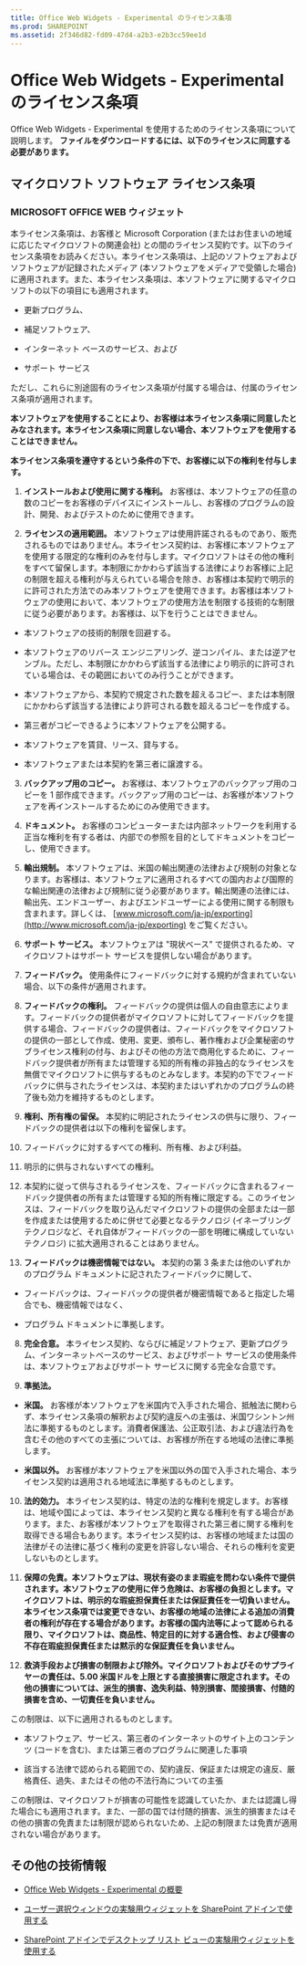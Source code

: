 ```yaml
---
title: Office Web Widgets - Experimental のライセンス条項
ms.prod: SHAREPOINT
ms.assetid: 2f346d82-fd09-47d4-a2b3-e2b3cc59ee1d
---
```



# Office Web Widgets - Experimental のライセンス条項
Office Web Widgets - Experimental を使用するためのライセンス条項について説明します。
 **ファイルをダウンロードするには、以下のライセンスに同意する必要があります。**





## マイクロソフト ソフトウェア ライセンス条項


### MICROSOFT OFFICE WEB ウィジェット

本ライセンス条項は、お客様と Microsoft Corporation (またはお住まいの地域に応じたマイクロソフトの関連会社) との間のライセンス契約です。以下のライセンス条項をお読みください。本ライセンス条項は、上記のソフトウェアおよびソフトウェアが記録されたメディア (本ソフトウェアをメディアで受領した場合) に適用されます。また、本ライセンス条項は、本ソフトウェアに関するマイクロソフトの以下の項目にも適用されます。




- 更新プログラム、


- 補足ソフトウェア、


- インターネット ベースのサービス、および


- サポート サービス


ただし、これらに別途固有のライセンス条項が付属する場合は、付属のライセンス条項が適用されます。



 **本ソフトウェアを使用することにより、お客様は本ライセンス条項に同意したとみなされます。本ライセンス条項に同意しない場合、本ソフトウェアを使用することはできません。**



 **本ライセンス条項を遵守するという条件の下で、お客様に以下の権利を付与します。**




1. **インストールおよび使用に関する権利。** お客様は、本ソフトウェアの任意の数のコピーをお客様のデバイスにインストールし、お客様のプログラムの設計、開発、およびテストのために使用できます。


2. **ライセンスの適用範囲。** 本ソフトウェアは使用許諾されるものであり、販売されるものではありません。本ライセンス契約は、お客様に本ソフトウェアを使用する限定的な権利のみを付与します。マイクロソフトはその他の権利をすべて留保します。本制限にかかわらず該当する法律によりお客様に上記の制限を超える権利が与えられている場合を除き、お客様は本契約で明示的に許可された方法でのみ本ソフトウェアを使用できます。お客様は本ソフトウェアの使用において、本ソフトウェアの使用方法を制限する技術的な制限に従う必要があります。お客様は、以下を行うことはできません。

  - 本ソフトウェアの技術的制限を回避する。


  - 本ソフトウェアのリバース エンジニアリング、逆コンパイル、または逆アセンブル。ただし、本制限にかかわらず該当する法律により明示的に許可されている場合は、その範囲においてのみ行うことができます。


  - 本ソフトウェアから、本契約で規定された数を超えるコピー、または本制限にかかわらず該当する法律により許可される数を超えるコピーを作成する。


  - 第三者がコピーできるように本ソフトウェアを公開する。


  - 本ソフトウェアを賃貸、リース、貸与する。


  - 本ソフトウェアまたは本契約を第三者に譲渡する。


3. **バックアップ用のコピー。** お客様は、本ソフトウェアのバックアップ用のコピーを 1 部作成できます。バックアップ用のコピーは、お客様が本ソフトウェアを再インストールするためにのみ使用できます。


4. **ドキュメント。** お客様のコンピューターまたは内部ネットワークを利用する正当な権利を有する者は、内部での参照を目的としてドキュメントをコピーし、使用できます。


5. **輸出規制。** 本ソフトウェアは、米国の輸出関連の法律および規制の対象となります。お客様は、本ソフトウェアに適用されるすべての国内および国際的な輸出関連の法律および規制に従う必要があります。輸出関連の法律には、輸出先、エンドユーザー、およびエンドユーザーによる使用に関する制限も含まれます。詳しくは、 [www.microsoft.com/ja-jp/exporting](http://www.microsoft.com/ja-jp/exporting) をご覧ください。


6. **サポート サービス。** 本ソフトウェアは "現状ベース" で提供されるため、マイクロソフトはサポート サービスを提供しない場合があります。


7. **フィードバック。** 使用条件にフィードバックに対する規約が含まれていない場合、以下の条件が適用されます。

1. **フィードバックの権利。** フィードバックの提供は個人の自由意志によります。フィードバックの提供者がマイクロソフトに対してフィードバックを提供する場合、フィードバックの提供者は、フィードバックをマイクロソフトの提供の一部として作成、使用、変更、頒布し、著作権および企業秘密のサブライセンス権利の付与、およびその他の方法で商用化するために、フィードバック提供者が所有または管理する知的所有権の非独占的なライセンスを無償でマイクロソフトに供与するものとみなします。本契約の下でフィードバックに供与されたライセンスは、本契約またはいずれかのプログラムの終了後も効力を維持するものとします。


2. **権利、所有権の留保。** 本契約に明記されたライセンスの供与に限り、フィードバックの提供者は以下の権利を留保します。

1. フィードバックに対するすべての権利、所有権、および利益。


2. 明示的に供与されないすべての権利。


3. 本契約に従って供与されるライセンスを、フィードバックに含まれるフィードバック提供者の所有または管理する知的所有権に限定する。このライセンスは、フィードバックを取り込んだマイクロソフトの提供の全部または一部を作成または使用するために併せて必要となるテクノロジ (イネーブリング テクノロジなど、それ自体がフィードバックの一部を明確に構成していないテクノロジ) に拡大適用されることはありません。


3. **フィードバックは機密情報ではない。** 本契約の第 3 条または他のいずれかのプログラム ドキュメントに記されたフィードバックに関して、

  - フィードバックは、フィードバックの提供者が機密情報であると指定した場合でも、機密情報ではなく、


  - プログラム ドキュメントに準拠します。


8. **完全合意。** 本ライセンス契約、ならびに補足ソフトウェア、更新プログラム、インターネットベースのサービス、およびサポート サービスの使用条件は、本ソフトウェアおよびサポート サービスに関する完全な合意です。


9. **準拠法。**

  - **米国。** お客様が本ソフトウェアを米国内で入手された場合、抵触法に関わらず、本ライセンス条項の解釈および契約違反への主張は、米国ワシントン州法に準拠するものとします。消費者保護法、公正取引法、および違法行為を含むその他のすべての主張については、お客様が所在する地域の法律に準拠します。


  - **米国以外。** お客様が本ソフトウェアを米国以外の国で入手された場合、本ライセンス契約は適用される地域法に準拠するものとします。


10. **法的効力。** 本ライセンス契約は、特定の法的な権利を規定します。お客様は、地域や国によっては、本ライセンス契約と異なる権利を有する場合があります。また、お客様が本ソフトウェアを取得された第三者に関する権利を取得できる場合もあります。本ライセンス契約は、お客様の地域または国の法律がその法律に基づく権利の変更を許容しない場合、それらの権利を変更しないものとします。


11. **保障の免責。本ソフトウェアは、現状有姿のまま瑕疵を問わない条件で提供されます。本ソフトウェアの使用に伴う危険は、お客様の負担とします。マイクロソフトは、明示的な瑕疵担保責任または保証責任を一切負いません。本ライセンス条項では変更できない、お客様の地域の法律による追加の消費者の権利が存在する場合があります。お客様の国内法等によって認められる限り、マイクロソフトは、商品性、特定目的に対する適合性、および侵害の不存在瑕疵担保責任または黙示的な保証責任を負いません。**


12. **救済手段および損害の制限および除外。マイクロソフトおよびそのサプライヤーの責任は、5.00 米国ドルを上限とする直接損害に限定されます。その他の損害については、派生的損害、逸失利益、特別損害、間接損害、付随的損害を含め、一切責任を負いません。**


この制限は、以下に適用されるものとします。




- 本ソフトウェア、サービス、第三者のインターネットのサイト上のコンテンツ (コードを含む)、または第三者のプログラムに関連した事項


- 該当する法律で認められる範囲での、契約違反、保証または規定の違反、厳格責任、過失、またはその他の不法行為についての主張


この制限は、マイクロソフトが損害の可能性を認識していたか、または認識し得た場合にも適用されます。また、一部の国では付随的損害、派生的損害またはその他の損害の免責または制限が認められないため、上記の制限または免責が適用されない場合があります。




## その他の技術情報
<a name="bk_addresources"> </a>


-  [Office Web Widgets - Experimental の概要](office-web-widgetsexperimental-overview.md)


-  [ユーザー選択ウィンドウの実験用ウィジェットを SharePoint アドインで使用する](use-the-experimental-people-picker-widget-in-sharepoint-add-ins.md)


-  [SharePoint アドインでデスクトップ リスト ビューの実験用ウィジェットを使用する](use-the-experimental-desktop-list-view-widget-in-sharepoint-add-ins.md)



